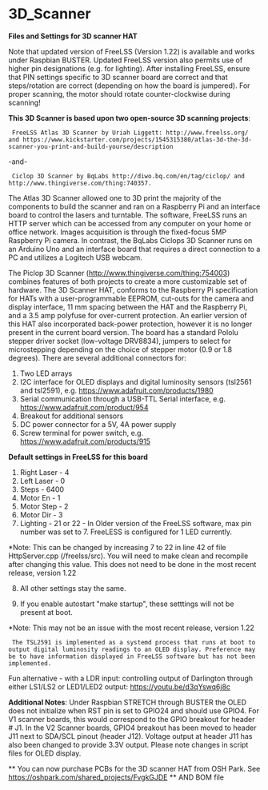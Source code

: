 # 3D_Scanner

**Files and Settings for 3D scanner HAT**

Note that updated version of FreeLSS (Version 1.22) is available and works under Raspbian BUSTER. Updated FreeLSS version also permits use of higher pin designations (e.g. for lighting). After installing FreeLSS, ensure that PIN settings specific to 3D scanner board are correct and that steps/rotation are correct (depending on how the board is jumpered). For proper scanning, the motor should rotate counter-clockwise during scanning!  

**This 3D Scanner is based upon two open-source 3D scanning projects**: 

     FreeLSS Atlas 3D Scanner by Uriah Liggett: http://www.freelss.org/ and https://www.kickstarter.com/projects/1545315380/atlas-3d-the-3d-scanner-you-print-and-build-yourse/description 

-and- 

     Ciclop 3D Scanner by BqLabs http://diwo.bq.com/en/tag/ciclop/ and http://www.thingiverse.com/thing:740357.  

  The Atlas 3D Scanner allowed one to 3D print the majority of the components to build the scanner and ran on a Raspberry Pi and an interface board to control the lasers and turntable. The software, FreeLSS runs an HTTP server which can be accessed from any computer on your home or office network. Images acquisition is through the fixed-focus 5MP Raspberry Pi camera. In contrast, the BqLabs Ciclops 3D Scanner runs on an Arduino Uno and an interface board that requires a direct connection to a PC and utilizes a Logitech USB webcam. 
  
  The Piclop 3D Scanner (http://www.thingiverse.com/thing:754003) combines features of both projects to create a more customizable set of hardware.  The 3D Scanner HAT, conforms to the Raspberry Pi specification for HATs with a user-programmable EEPROM, cut-outs for the camera and display interface, 11 mm spacing between the HAT and the Raspberry Pi, and a 3.5 amp polyfuse for over-current protection.  An earlier version of this HAT also incorporated back-power protection, however it is no longer present in the current board version.  The board has a standard Pololu stepper driver socket (low-voltage DRV8834), jumpers to select for microstepping depending on the choice of stepper motor (0.9 or 1.8 degrees).  There are several additional connectors for: 

1. Two LED arrays
2. I2C interface for OLED displays and digital luminosity sensors (tsl2561 and tsl2591), e.g. https://www.adafruit.com/products/1980
3. Serial communication through a USB-TTL Serial interface, e.g. https://www.adafruit.com/product/954
4. Breakout for additional sensors
5. DC power connector for a 5V, 4A power supply
6. Screw terminal for power switch, e.g. https://www.adafruit.com/products/915
  
**Default settings in FreeLSS for this board**

1. Right Laser - 4
2. Left Laser  - 0
3. Steps       - 6400
4. Motor En    - 1
5. Motor Step  - 2
6. Motor Dir   - 3
7. Lighting - 21 or 22 - In Older version of the FreeLSS software, max pin number was set to 7.  FreeLESS is configured for 1 LED currently.  

*Note: This can be changed by increasing 7 to 22 in line 42 of file HttpServer.cpp (/freelss/src). You will need to make clean and recompile after changing this value.  This does not need to be done in the most recent release, version 1.22

8. All other settings stay the same. 

9. If you enable autostart "make startup", these setttings will not be present at boot.

*Note: This may not be an issue with the most recent release, version 1.22

     The TSL2591 is implemented as a systemd process that runs at boot to output digital luminosity readings to an OLED display. Preference may be to have information displayed in FreeLSS software but has not been implemented.  

Fun alternative - with a LDR input: controlling output of Darlington through either LS1/LS2 or LED1/LED2 output: https://youtu.be/d3qYswq6j8c

**Additional Notes**: Under Raspbian STRETCH through BUSTER the OLED does not initialize when RST pin is set to GPIO24 and should use GPIO4. For V1 scanner boards, this would correspond to the GPIO breakout for header # J1. In the V2 Scanner boards, GPIO4 breakout has been moved to header J11 next to SDA/SCL pinout (header J12). Voltage output at header J11 has also been changed to provide 3.3V output. Please note changes in script files for OLED display.

** You can now purchase PCBs for the 3D scanner HAT from OSH Park.  See https://oshpark.com/shared_projects/FvgkGJDE ** AND BOM file
